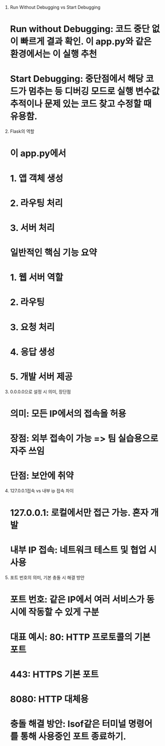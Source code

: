 1. Run Without Debugging vs Start Debugging
    # Run without Debugging: 코드 중단 없이 빠르게 결과 확인. 이 app.py와 같은 환경에서는 이 실행 추천
    # Start Debugging: 중단점에서 해당 코드가 멈추는 등 디버깅 모드로 실행 변수값 추적이나 문제 있는 코드 찾고 수정할 때 유용함.

2. Flask의 역할
    # 이 app.py에서
    #   1. 앱 객체 생성
    #   2. 라우팅 처리
    #   3. 서버 처리
    # 일반적인 핵심 기능 요약
    #   1. 웹 서버 역할
    #   2. 라우팅
    #   3. 요청 처리
    #   4. 응답 생성
    #   5. 개발 서버 제공

3. 0.0.0.0으로 설정 시 의미, 장단점
    # 의미: 모든 IP에서의 접속을 허용
    # 장점: 외부 접속이 가능 => 팀 실습용으로 자주 쓰임
    # 단점: 보안에 취약

4. 127.0.0.1접속 vs 내부 ip 접속 차이
    # 127.0.0.1: 로컬에서만 접근 가능. 혼자 개발
    # 내부 IP 접속: 네트워크 테스트 및 협업 시 사용

5. 포트 번호의 의미, 기본 충돌 시 해결 방안
    # 포트 번호: 같은 IP에서 여러 서비스가 동시에 작동할 수 있게 구분
    # 대표 예시: 80: HTTP 프로토콜의 기본 포트
    #          443: HTTPS 기본 포트
    #          8080: HTTP 대체용
    # 충돌 해결 방안: lsof같은 터미널 명령어를 통해 사용중인 포트 종료하기.